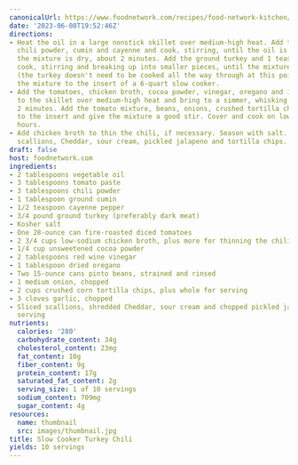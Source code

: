 ```yaml
---
canonicalUrl: https://www.foodnetwork.com/recipes/food-network-kitchen/slow-cooker-turkey-chili-3361632
date: '2023-06-08T19:52:46Z'
directions:
- Heat the oil in a large nonstick skillet over medium-high heat. Add the tomato paste,
  chili powder, cumin and cayenne and cook, stirring, until the oil is brick-red and
  the mixture is dry, about 2 minutes. Add the ground turkey and 1 teaspoon salt and
  cook, stirring and breaking up into smaller pieces, until the mixture is combined
  (the turkey doesn't need to be cooked all the way through at this point). Transfer
  the mixture to the insert of a 6-quart slow cooker.
- Add the tomatoes, chicken broth, cocoa powder, vinegar, oregano and 1 teaspoon salt
  to the skillet over medium-high heat and bring to a simmer, whisking. Cook for about
  2 minutes. Add the tomato mixture, beans, onions, crushed tortilla chips and garlic
  to the insert and give the mixture a good stir. Cover and cook on low for 6 to 8
  hours.
- Add chicken broth to thin the chili, if necessary. Season with salt. Serve with
  scallions, Cheddar, sour cream, pickled jalapeno and tortilla chips.
draft: false
host: foodnetwork.com
ingredients:
- 2 tablespoons vegetable oil
- 3 tablespoons tomato paste
- 3 tablespoons chili powder
- 1 tablespoon ground cumin
- 1/2 teaspoon cayenne pepper
- 3/4 pound ground turkey (preferably dark meat)
- Kosher salt
- One 28-ounce can fire-roasted diced tomatoes
- 2 3/4 cups low-sodium chicken broth, plus more for thinning the chili if needed
- 1/4 cup unsweetened cocoa powder
- 2 tablespoons red wine vinegar
- 1 tablespoon dried oregano
- Two 15-ounce cans pinto beans, strained and rinsed
- 1 medium onion, chopped
- 2 cups crushed corn tortilla chips, plus whole for serving
- 3 cloves garlic, chopped
- Sliced scallions, shredded Cheddar, sour cream and chopped pickled jalapeno, for
  serving
nutrients:
  calories: '280'
  carbohydrate_content: 34g
  cholesterol_content: 23mg
  fat_content: 10g
  fiber_content: 9g
  protein_content: 17g
  saturated_fat_content: 2g
  serving_size: 1 of 10 servings
  sodium_content: 709mg
  sugar_content: 4g
resources:
  name: thumbnail
  src: images/thumbnail.jpg
title: Slow Cooker Turkey Chili
yields: 10 servings
---
```

